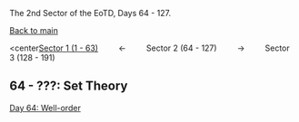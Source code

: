 The 2nd Sector of the EoTD, Days 64 - 127.

<a href="../">Back to main</a>

<center<a href="0-63.html">Sector 1 (1 - 63)</a> $\qquad\leftarrow\qquad$ Sector 2 (64 - 127) $\qquad\rightarrow\qquad$ Sector 3 (128 - 191)</center>

## 64 - ???: Set Theory

[Day 64: Well-order](64-128/0064.md)

<script data-goatcounter="https://zswu.goatcounter.com/count" async src="//gc.zgo.at/count.js"></script>